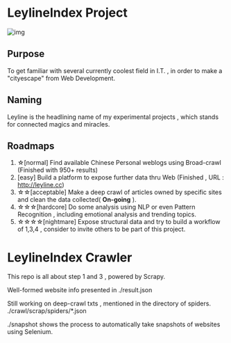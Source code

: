 # LeylineIndex Project    
![img](http://wx4.sinaimg.cn/large/005yrqtrgy1ffbqm6yk56j31kw0nq0ve.jpg)
 
## Purpose
To get familiar with several currently coolest field in I.T. , in order to make a "cityescape" from Web Development.    
## Naming
Leyline is the headlining name of my experimental projects , which stands for connected magics and miracles.    

## Roadmaps
   1. ☆[normal] Find available Chinese Personal weblogs using Broad-crawl (Finished with 950+ results)
   2. [easy] Build a platform to expose further data thru Web (Finished , URL : http://leyline.cc)    
   3. ☆☆[acceptable] Make a deep crawl of articles owned by specific sites and clean the data collected( **On-going** ).
   4. ☆☆☆[hardcore] Do some analysis using NLP or even Pattern Recognition , including emotional analysis and trending topics.
   5. ☆☆☆☆[nightmare] Expose structural data and try to build a workflow of 1,3,4 , consider to invite others to be part of this project.
   
# LeylineIndex Crawler
This repo is all about step 1 and 3 , powered by Scrapy.        

Well-formed website info presented in ./result.json     

Still working on deep-crawl txts , mentioned in the directory of spiders. ./crawl/scrap/spiders/*.json
    
./snapshot shows the process to automatically take snapshots of websites using Selenium.
